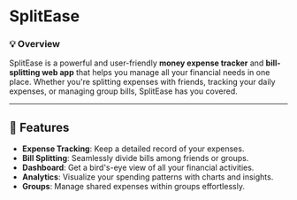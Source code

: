 # SplitEase

### 💡 **Overview**
SplitEase is a powerful and user-friendly **money expense tracker** and **bill-splitting web app** that helps you manage all your financial needs in one place. Whether you're splitting expenses with friends, tracking your daily expenses, or managing group bills, SplitEase has you covered.

---

## 🚀 **Features**
- **Expense Tracking**: Keep a detailed record of your expenses.
- **Bill Splitting**: Seamlessly divide bills among friends or groups.
- **Dashboard**: Get a bird's-eye view of all your financial activities.
- **Analytics**: Visualize your spending patterns with charts and insights.
- **Groups**: Manage shared expenses within groups effortlessly.
